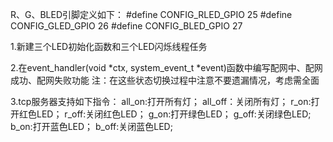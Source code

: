 R、G、BLED引脚定义如下：
#define CONFIG_RLED_GPIO 25
#define CONFIG_GLED_GPIO 26
#define CONFIG_BLED_GPIO 27

1.新建三个LED初始化函数和三个LED闪烁线程任务

2.在event_handler(void *ctx, system_event_t *event)函数中编写配网中、配网成功、配网失败功能
注：在这些状态切换过程中注意不要遗漏情况，考虑需全面

3.tcp服务器支持如下指令：
all_on:打开所有灯；
all_off：关闭所有灯；
r_on:打开红色LED；
r_off:关闭红色LED；
g_on:打开绿色LED；
g_off:关闭绿色LED;
b_on:打开蓝色LED；
b_off:关闭蓝色LED;

